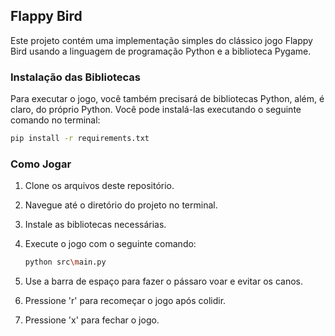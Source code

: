 ## Flappy Bird

Este projeto contém uma implementação simples do clássico jogo Flappy Bird usando a linguagem de programação Python e a biblioteca Pygame.

### Instalação das Bibliotecas

Para executar o jogo, você também precisará de bibliotecas Python, além, é claro, do próprio Python. Você pode instalá-las executando o seguinte comando no terminal:

```bash
pip install -r requirements.txt
```

### Como Jogar

1. Clone os arquivos deste repositório.
2. Navegue até o diretório do projeto no terminal.
3. Instale as bibliotecas necessárias.
4. Execute o jogo com o seguinte comando:

   ```bash
   python src\main.py
   ```

5. Use a barra de espaço para fazer o pássaro voar e evitar os canos.
6. Pressione 'r' para recomeçar o jogo após colidir.
7. Pressione 'x' para fechar o jogo.
